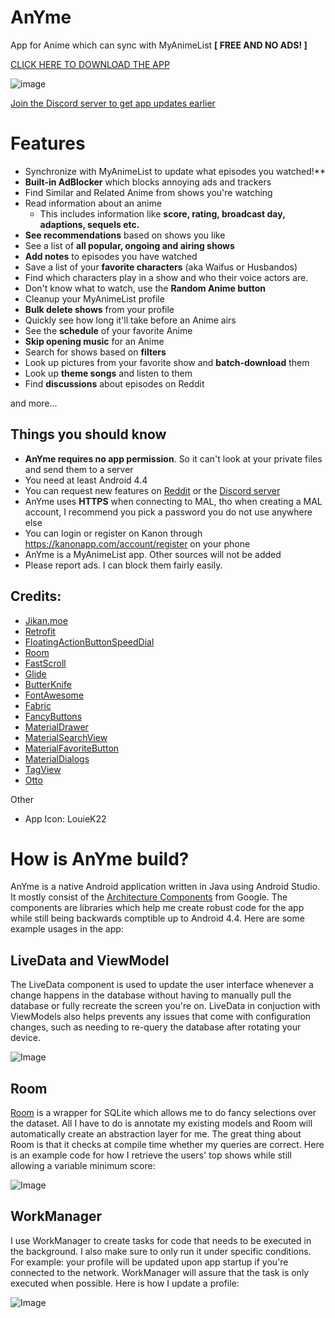# AnYme
App for Anime which can sync with MyAnimeList **[ FREE AND NO ADS! ]**

[CLICK HERE TO DOWNLOAD THE APP](https://github.com/zunjae/anyme_download/releases/download/DownloadLink/anYme.apk)

![image](https://cdn.discordapp.com/attachments/341672347746697216/492282508130517002/153743965881301.png)

[Join the Discord server to get app updates earlier](http://anymeapp.com/serverinvite)


# Features

* Synchronize with MyAnimeList to update what episodes you watched!**
* **Built-in AdBlocker** which blocks annoying ads and trackers
* Find Similar and Related Anime from shows you're watching
* Read information about an anime
     * This includes information like **score, rating, broadcast day, adaptions, sequels etc.**
* **See recommendations** based on shows you like
* See a list of **all popular, ongoing and airing shows**
* **Add notes** to episodes you have watched
* Save a list of your **favorite characters** (aka Waifus or Husbandos)
* Find which characters play in a show and who their voice actors are.
* Don't know what to watch, use the **Random Anime button**
* Cleanup your MyAnimeList profile
* **Bulk delete shows** from your profile
* Quickly see how long it'll take before an Anime airs
* See the **schedule** of your favorite Anime
* **Skip opening music** for an Anime
* Search for shows based on **filters**
* Look up pictures from your favorite show and **batch-download** them
* Look up **theme songs** and listen to them
* Find **discussions** about episodes on Reddit


and more...


## Things you should know

* **AnYme  requires no app permission**. So it can't look at your private files and send them to a server
* You need at least Android 4.4
* You can request new features on [Reddit](https://www.reddit.com/r/AnYme) or the [Discord server](http://anymeapp.com/serverinvite)
* AnYme uses **HTTPS** when connecting to MAL, tho when creating a MAL account, I recommend you pick a password you do not use anywhere else
* You can login or register on Kanon through https://kanonapp.com/account/register on your phone
* AnYme is a MyAnimeList app. Other sources will not be added
* Please report ads. I can block them fairly easily.

## Credits:

* [Jikan.moe](https://jikan.moe/)
* [Retrofit](http://square.github.io/retrofit/)
* [FloatingActionButtonSpeedDial](https://github.com/leinardi/FloatingActionButtonSpeedDial)
* [Room](https://developer.android.com/topic/libraries/architecture/room)
* [FastScroll](https://github.com/L4Digital/FastScroll)
* [Glide](https://github.com/bumptech/glide)
* [ButterKnife](http://jakewharton.github.io/butterknife/)
* [FontAwesome](http://fontawesome.io/)
* [Fabric](https://docs.fabric.io/android/fabric/overview.html)
* [FancyButtons](https://github.com/medyo/Fancybuttons)
* [MaterialDrawer](https://github.com/mikepenz/MaterialDrawer)
* [MaterialSearchView](https://github.com/MiguelCatalan/MaterialSearchView)
* [MaterialFavoriteButton](https://github.com/IvBaranov/MaterialFavoriteButton)
* [MaterialDialogs](https://github.com/afollestad/material-dialogs)
* [TagView](https://github.com/Cutta/TagView)
* [Otto](http://square.github.io/otto/)

Other

* App Icon: LouieK22

# How is AnYme build?

AnYme is a native Android application written in Java using Android Studio. It mostly consist of the [Architecture Components](https://developer.android.com/topic/libraries/architecture/) from Google. The components are libraries which help me create robust code for the app while still being backwards comptible up to Android 4.4. Here are some example usages in the app:

## LiveData and ViewModel

The LiveData component is used to update the user interface whenever a change happens in the database without having to manually pull the database or fully recreate the screen you're on. LiveData in conjuction with ViewModels also helps prevents any issues that come with configuration changes, such as needing to re-query the database after rotating your device.

![Image](https://cdn.discordapp.com/attachments/341672347746697216/497744107557355520/Screen_Shot_2018-10-05_at_14.17.04.png)

## Room

[Room](https://developer.android.com/topic/libraries/architecture/room) is a wrapper for SQLite which allows me to do fancy selections over the dataset. All I have to do is annotate my existing models and Room will automatically create an abstraction layer for me. The great thing about Room is that it checks at compile time whether my queries are correct. Here is an example code for how I retrieve the users' top shows while still allowing a variable minimum score:

![Image](https://cdn.discordapp.com/attachments/341672347746697216/497743744792264724/Screen_Shot_2018-10-05_at_13.52.50.png)

## WorkManager

I use WorkManager to create tasks for code that needs to be executed in the background. I also make sure to only run it under specific conditions. For example: your profile will be updated upon app startup if you're connected to the network. WorkManager will assure that the task is only executed when possible. Here is how I update a profile:

![Image](https://cdn.discordapp.com/attachments/341672347746697216/497743739276754954/Screen_Shot_2018-10-05_at_14.13.43.png)


